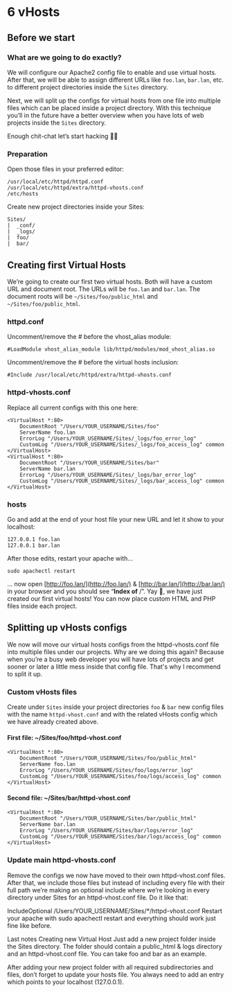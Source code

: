 # 6 vHosts

## Before we start

### What are we going to do exactly?

We will configure our Apache2 config file to enable and use virtual hosts. After that, we will be able to assign different URLs like `foo.lan`, `bar.lan`, etc. to different project directories inside the `Sites` directory.

Next, we will split up the configs for virtual hosts from one file into multiple files which can be placed inside a project directory. With this technique you’ll in the future have a better overview when you have lots of web projects inside the `Sites` directory.

Enough chit-chat let’s start hacking 👨‍💻

### Preparation

Open those files in your preferred editor:

```
/usr/local/etc/httpd/httpd.conf
/usr/local/etc/httpd/extra/httpd-vhosts.conf
/etc/hosts
```

Create new project directories inside your Sites:

```
Sites/
|  _conf/
|  _logs/
|  foo/
|  bar/
```

## Creating first Virtual Hosts

We’re going to create our first two virtual hosts. Both will have a custom URL and document root. The URLs will be `foo.lan` and `bar.lan`. The document roots will be `~/Sites/foo/public_html` and `~/Sites/foo/public_html`.

### httpd.conf

Uncomment/remove the # before the vhost_alias module:

```
#LoadModule vhost_alias_module lib/httpd/modules/mod_vhost_alias.so
```

Uncomment/remove the # before the virtual hosts inclusion:

```
#Include /usr/local/etc/httpd/extra/httpd-vhosts.conf
```

### httpd-vhosts.conf

Replace all current configs with this one here:

```
<VirtualHost *:80>
	DocumentRoot "/Users/YOUR_USERNAME/Sites/foo"
	ServerName foo.lan
	ErrorLog "/Users/YOUR_USERNAME/Sites/_logs/foo_error_log"
	CustomLog "/Users/YOUR_USERNAME/Sites/_logs/foo_access_log" common
</VirtualHost>
<VirtualHost *:80>
	DocumentRoot "/Users/YOUR_USERNAME/Sites/bar"
	ServerName bar.lan
	ErrorLog "/Users/YOUR_USERNAME/Sites/_logs/bar_error_log"
	CustomLog "/Users/YOUR_USERNAME/Sites/_logs/bar_access_log" common
</VirtualHost>
```

### hosts

Go and add at the end of your host file your new URL and let it show to your localhost:

```
127.0.0.1 foo.lan
127.0.0.1 bar.lan
```

After those edits, restart your apache with...
```
sudo apachectl restart
```

... now open [http://foo.lan/](http://foo.lan/) & [http://bar.lan/](http://bar.lan/) in your browser and you should see “**Index of** /”. Yay 🎉, we have just created our first virtual hosts! You can now place custom HTML and PHP files inside each project.

## Splitting up vHosts configs

We now will move our virtual hosts configs from the httpd-vhosts.conf file into multiple files under our projects. Why are we doing this again? Because when you’re a busy web developer you will have lots of projects and get sooner or later a little mess inside that config file. That's why I recommend to split it up.

### Custom vHosts files

Create under `Sites` inside your project directories `foo` & `bar` new config files with the name `httpd-vhost.conf` and with the related vHosts config which we have already created above.

#### First file: ~/Sites/foo/httpd-vhost.conf

```
<VirtualHost *:80>
    DocumentRoot "/Users/YOUR_USERNAME/Sites/foo/public_html"
    ServerName foo.lan
    ErrorLog "/Users/YOUR_USERNAME/Sites/foo/logs/error_log"
    CustomLog "/Users/YOUR_USERNAME/Sites/foo/logs/access_log" common
</VirtualHost>
```

#### Second file: ~/Sites/bar/httpd-vhost.conf

```
<VirtualHost *:80>
    DocumentRoot "/Users/YOUR_USERNAME/Sites/bar/public_html"
    ServerName bar.lan
    ErrorLog "/Users/YOUR_USERNAME/Sites/bar/logs/error_log"
    CustomLog "/Users/YOUR_USERNAME/Sites/bar/logs/access_log" common
</VirtualHost>
```

### Update main httpd-vhosts.conf

Remove the configs we now have moved to their own httpd-vhost.conf files. After that, we include those files but instead of including every file with their full path we’re making an optional include where we’re looking in every directory under Sites for an httpd-vhost.conf file.
Do it like that:

IncludeOptional /Users/YOUR_USERNAME/Sites/*/httpd-vhost.conf
Restart your apache with sudo apachectl restart and everything should work just fine like before.

Last notes
Creating new Virtual Host
Just add a new project folder inside the Sites directory. The folder should contain a public_html & logs directory and an httpd-vhost.conf file. You can take foo and bar as an example.

After adding your new project folder with all required subdirectories and files, don’t forget to update your hosts file. You always need to add an entry which points to your localhost (127.0.0.1).





